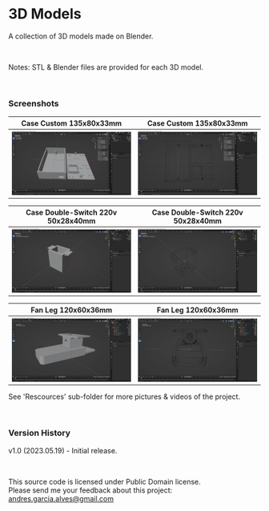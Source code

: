 # 3D Models

A collection of 3D models made on Blender.

&nbsp;

Notes:
STL & Blender files are provided for each 3D model.

&nbsp;

### Screenshots

| Case Custom 135x80x33mm                                  | Case Custom 135x80x33mm                                  |
|----------------------------------------------------------|----------------------------------------------------------|
| ![](Resources/01-case-custom-135x80x33mm-1.jpg)          | ![](Resources/01-case-custom-135x80x33mm-2.jpg)          |

| Case Double-Switch 220v 50x28x40mm                       | Case Double-Switch 220v 50x28x40mm                       |
|----------------------------------------------------------|----------------------------------------------------------|
| ![](Resources/02-case-double-switch-50x28x40mm-1.jpg)    | ![](Resources/02-case-double-switch-50x28x40mm-2.jpg)    |

| Fan Leg 120x60x36mm                                      | Fan Leg 120x60x36mm                                      |
|----------------------------------------------------------|----------------------------------------------------------|
| ![](Resources/03-fan-leg-120x60x36mm-1.jpg)              | ![](Resources/03-fan-leg-120x60x36mm-2.jpg)              |

See 'Rescources' sub-folder for more pictures & videos of the project.

&nbsp;

### Version History

v1.0 (2023.05.19) - Initial release.  

&nbsp;

This source code is licensed under Public Domain license.  
Please send me your feedback about this project: andres.garcia.alves@gmail.com
